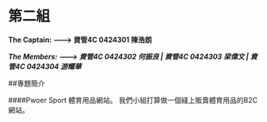 第二組
======
**The Captain: ---> 
資管4C 0424301 陳浩朗**

***The Members: --->
資管4C 0424302 何振良 | 
資管4C 0424303 梁偉文 | 
資管4C 0424304 游耀華***

##專題簡介

####Pwoer Sport 體育用品網站。
我們小組打算做一個綫上販賣體育用品的B2C網站。


